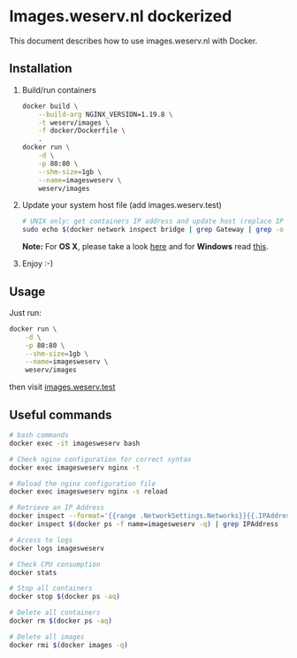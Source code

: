 # Images.weserv.nl dockerized

This document describes how to use images.weserv.nl with Docker.

## Installation

1. Build/run containers

    ```bash
    docker build \
        --build-arg NGINX_VERSION=1.19.8 \
        -t weserv/images \
        -f docker/Dockerfile \
        .
    docker run \
        -d \
        -p 80:80 \
        --shm-size=1gb \
        --name=imagesweserv \
        weserv/images
    ```

2. Update your system host file (add images.weserv.test)

    ```bash
    # UNIX only: get containers IP address and update host (replace IP according to your configuration) (on Windows, edit C:\Windows\System32\drivers\etc\hosts)
    sudo echo $(docker network inspect bridge | grep Gateway | grep -o -E '[0-9\.]+') "images.weserv.test" >> /etc/hosts
    ```

    **Note:** For **OS X**, please take a look [here](https://docs.docker.com/docker-for-mac/networking/) and for **Windows** read [this](https://docs.docker.com/docker-for-windows/networking/).

3. Enjoy :-)

## Usage

Just run:
```bash
docker run \
    -d \
    -p 80:80 \
    --shm-size=1gb \
    --name=imagesweserv \
    weserv/images
```
then visit [images.weserv.test](http://images.weserv.test)

## Useful commands

```bash
# bash commands
docker exec -it imagesweserv bash

# Check nginx configuration for correct syntax
docker exec imagesweserv nginx -t

# Reload the nginx configuration file
docker exec imagesweserv nginx -s reload

# Retrieve an IP Address
docker inspect --format='{{range .NetworkSettings.Networks}}{{.IPAddress}}{{end}}' $(docker ps -f name=imagesweserv -q)
docker inspect $(docker ps -f name=imagesweserv -q) | grep IPAddress

# Access to logs
docker logs imagesweserv

# Check CPU consumption
docker stats

# Stop all containers
docker stop $(docker ps -aq)

# Delete all containers
docker rm $(docker ps -aq)

# Delete all images
docker rmi $(docker images -q)
```
